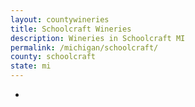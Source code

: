 ```yaml
---
layout: countywineries
title: Schoolcraft Wineries
description: Wineries in Schoolcraft MI
permalink: /michigan/schoolcraft/
county: schoolcraft
state: mi
---
```

-

